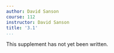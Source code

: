 ```yaml
---
author: David Sanson
course: 112
instructor: David Sanson
title: '3.1'
...
```


This supplement has not yet been written.
